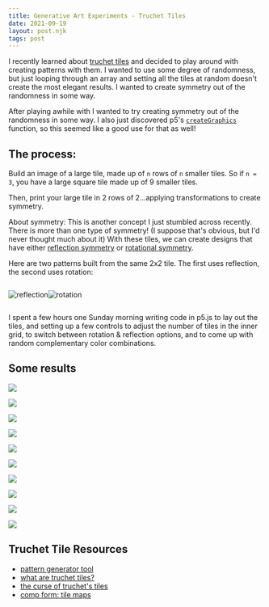 ```yaml
---
title: Generative Art Experiments - Truchet Tiles
date: 2021-09-19
layout: post.njk
tags: post
---
```


I recently learned about [truchet tiles](https://en.wikipedia.org/wiki/Truchet_tiles) and decided to play around with creating patterns with them. I wanted to use some degree of randomness, but just looping through an array and setting all the tiles at random doesn't create the most elegant results. I wanted to create symmetry out of the randomness in some way.

After playing awhile with I wanted to try creating symmetry out of the randomness in some way. I also just discovered p5's [`createGraphics`](https://p5js.org/reference/#/p5/createGraphics) function, so this seemed like a good use for that as well!

## The process:

Build an image of a large tile, made up of `n` rows of `n` smaller tiles. So if `n = 3`, you have a large square tile made up of 9 smaller tiles.

Then, print your large tile in 2 rows of 2...applying transformations to create symmetry.

About symmetry: This is another concept I just stumbled across recently. There is more than one type of symmetry! (I suppose that's obvious, but I'd never thought much about it) With these tiles, we can create designs that have either [reflection symmetry](https://en.wikipedia.org/wiki/Reflection_symmetry) or [rotational symmetry](https://en.wikipedia.org/wiki/Rotational_symmetry).

Here are two patterns built from the same 2x2 tile. The first uses reflection, the second uses rotation:

<div style="display: flex;">

![reflection](/public/images/truchet/truchet-04.jpg)

![rotation](/public/images/truchet/truchet-05.jpg)

</div>

I spent a few hours one Sunday morning writing code in p5.js to lay out the tiles, and setting up a few controls to adjust the number of tiles in the inner grid, to switch between rotation & reflection options, and to come up with random complementary color combinations.

## Some results

![](/public/images/truchet/truchet-01.jpeg)

![](/public/images/truchet/truchet-02.jpeg)

![](/public/images/truchet/truchet-03.jpeg)

![](/public/images/truchet/truchet-06.jpeg)

![](/public/images/truchet/truchet-07.jpeg)

![](/public/images/truchet/truchet-08.jpeg)

![](/public/images/truchet/truchet-09.jpeg)

![](/public/images/truchet/truchet-10.jpeg)

![](/public/images/truchet/truchet-11.jpeg)

![](/public/images/truchet/truchet-12.jpeg)

## Truchet Tile Resources

-   [pattern generator tool](https://dmackinnon1.github.io/truchet/)
-   [what are truchet tiles?](https://questionsindataviz.com/2021/03/03/what-are-truchet-tiles/)
-   [the curse of truchet's tiles](http://arearugscarpet.blogspot.com/2014/04/the-curse-of-truchets-tiles.html)
-   [comp form: tile maps](https://compform.net/tiles/)
